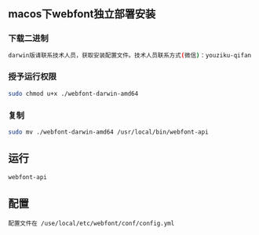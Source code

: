 ## macos下webfont独立部署安装
 
### 下载二进制
```sh
darwin版请联系技术人员，获取安装配置文件。技术人员联系方式(微信)：youziku-qifan
```


### 授予运行权限
```sh
sudo chmod u+x ./webfont-darwin-amd64
```

### 复制
```sh
sudo mv ./webfont-darwin-amd64 /usr/local/bin/webfont-api
```


## 运行
```sh
webfont-api
```

## 配置
    配置文件在 /use/local/etc/webfont/conf/config.yml



